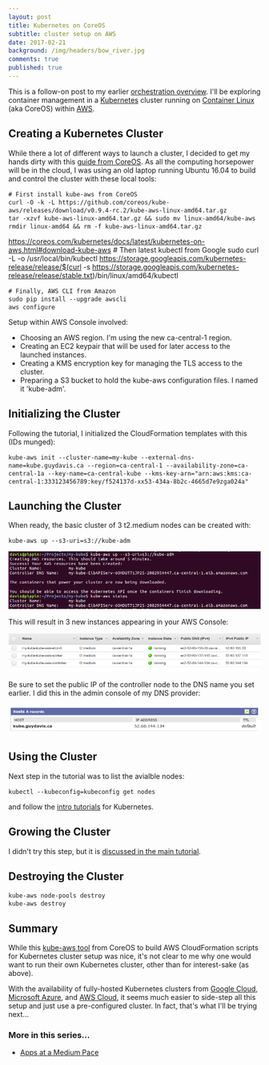 ```yaml
---
layout: post
title: Kubernetes on CoreOS
subtitle: cluster setup on AWS
date: 2017-02-21
background: /img/headers/bow_river.jpg
comments: true
published: true
---
```


This is a follow-on post to my earlier [orchestration overview](/2016/11/25/ent_orchestrators/).  I'll be exploring container management in a [Kubernetes](https://kubernetes.io/) cluster running on [Container Linux](https://coreos.com/os/docs/latest) (aka CoreOS) within [AWS](https://aws.amazon.com/).  

## Creating a Kubernetes Cluster
While there a lot of different ways to launch a cluster, I decided to get my hands dirty with this [guide from CoreOS](https://coreos.com/kubernetes/docs/latest/kubernetes-on-aws.html).  As all the computing horsepower will be in the cloud, I was using an old laptop running Ubuntu 16.04 to build and control the cluster with these local tools:
 
    # First install kube-aws from CoreOS
    curl -O -k -L https://github.com/coreos/kube-aws/releases/download/v0.9.4-rc.2/kube-aws-linux-amd64.tar.gz
    tar -xzvf kube-aws-linux-amd64.tar.gz && sudo mv linux-amd64/kube-aws
    rmdir linux-amd64 && rm -f kube-aws-linux-amd64.tar.gz
https://coreos.com/kubernetes/docs/latest/kubernetes-on-aws.html#download-kube-aws
    # Then latest kubectl from Google
    sudo curl -L -o /usr/local/bin/kubectl https://storage.googleapis.com/kubernetes-release/release/$(curl -s https://storage.googleapis.com/kubernetes-release/release/stable.txt)/bin/linux/amd64/kubectl

    # Finally, AWS CLI from Amazon
    sudo pip install --upgrade awscli
    aws configure

Setup within AWS Console involved:

* Choosing an AWS region.  I'm using the new ca-central-1 region.
* Creating an EC2 keypair that will be used for later access to the launched instances.
* Creating a KMS encryption key for managing the TLS access to the cluster.
* Preparing a S3 bucket to hold the kube-aws configuration files. I named it 'kube-adm'.

## Initializing the Cluster

Following the tutorial, I initialized the CloudFormation templates with this (IDs munged):

    kube-aws init --cluster-name=my-kube --external-dns-name=kube.guydavis.ca --region=ca-central-1 --availability-zone=ca-central-1a --key-name=ca-central-kube --kms-key-arn="arn:aws:kms:ca-central-1:333123456789:key/f524137d-xx53-434a-8b2c-4665d7e9zga024a"

## Launching the Cluster

When ready, the basic cluster of 3 t2.medium nodes can be created with:

    kube-aws up --s3-uri=s3://kube-adm

<img src="/img/posts/kube_coreos_start.png" class="img-fluid" />

This will result in 3 new instances appearing in your AWS Console:

<img src="/img/posts/kube_coreos_aws.png" class="img-fluid" />

Be sure to set the public IP of the controller node to the DNS name you set earlier.  I did this in the admin console of my DNS provider:

<img src="/img/posts/kube_coreos_dns.png" class="img-fluid" />

## Using the Cluster

Next step in the tutorial was to list the avialble nodes:

    kubectl --kubeconfig=kubeconfig get nodes

and follow the [intro tutorials](https://kubernetes.io/docs/user-guide/quick-start/) for Kubernetes.

## Growing the Cluster

I didn't try this step, but it is [discussed in the main tutorial](https://coreos.com/kubernetes/docs/latest/kube-aws-cluster-updates.html).

## Destroying the Cluster

    kube-aws node-pools destroy
    kube-aws destroy

## Summary
While this [kube-aws tool](https://coreos.com/kubernetes/docs/latest/kubernetes-on-aws.html#download-kube-aws) from CoreOS to build AWS CloudFormation scripts for Kubernetes cluster setup was nice, it's not clear to me why one would want to run their own Kubernetes cluster, other than for interest-sake (as above).  

With the availability of fully-hosted Kubernetes clusters from [Google Cloud](https://cloud.google.com/container-engine/),  [Microsoft Azure](https://docs.microsoft.com/en-us/azure/container-service/container-service-kubernetes-walkthrough), and [AWS Cloud](https://aws.amazon.com/quickstart/architecture/heptio-kubernetes/), it seems much easier to side-step all this setup and just use a pre-configured cluster.  In fact, that's what I'll be trying next...
 
### More in this series...
* [Apps at a Medium Pace](/2016/11/25/ent_orchestrators/)